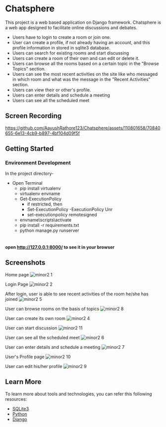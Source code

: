 # Chatsphere
This project is a web based application on Django framework. Chatsphere is a web app designed to facilitate online discussions and debates. 

+ Users have to login to create a room or join one.
+ User can create a profile, if not already having an account, and this profile information in stored in sqlite3 database.
+ Users can search for existing rooms and start discussing
+ Users can create a room of their own and can edit or delete it.
+ Users can browse all the rooms based on a certain topic in the "Browse Topics" section.
+ Users can see the most recent activities on the site like who messaged in which room and what was the message in the "Recent Activities" section.
+ Users can view their or other's profile.
+ Users can enter details and schedule a meeting
+ Users can see all the scheduled meet

## Screen Recording
https://github.com/AayushRathore123/Chatsphere/assets/110801658/70840655-6e13-4cb9-b897-4bf104d09f5f

## Getting Started
### Environment Development
In the project directory-
+ Open Terminal
  + pip install virtualenv
  + virtualenv envname
  + Get-ExecutionPolicy
     - if restricted, then 
     - Set-ExecutionPolicy -ExecutionPolicy Unr
     - set-executionpolicy remotesigned
  + envname\scripts\activate
  + pip install -r requirements.txt
  + python manage.py runserver




#### <br/> open http://127.0.0.1:8000/ to see it in your browser

## Screenshots
Home page
![minor2 1](https://github.com/AayushRathore123/Chatsphere/assets/110801658/1c17367a-9c44-4f18-99bf-18d92124a579)

Login Page
![minor2 2](https://github.com/AayushRathore123/Chatsphere/assets/110801658/97be3b53-5651-4914-b98f-b8c3509e4e95)

After login, user is able to see recent activities of the room he/she has joined
![minor2 5](https://github.com/AayushRathore123/Chatsphere/assets/110801658/ff203dcd-bc3b-427e-9ddc-c09454137b1d)

User can browse rooms on the basis of topics
![minor2 8](https://github.com/AayushRathore123/Chatsphere/assets/110801658/f43a81ff-0904-471a-a539-c89c804a4128)

User can create its own room
![minor2 4](https://github.com/AayushRathore123/Chatsphere/assets/110801658/a7b2ad9b-b766-4606-9a4e-c4639db45cea)

User can start discussion
![minor2 11](https://github.com/AayushRathore123/Chatsphere/assets/110801658/4d5dad81-4aa4-4c30-acd1-20205d6e4b4c)

User can see all the scheduled meet
![minor2 6](https://github.com/AayushRathore123/Chatsphere/assets/110801658/44d084d5-5b0f-4f48-8d0c-5dde89abf51f)

User can enter details and schedule a meeting
![minor2 7](https://github.com/AayushRathore123/Chatsphere/assets/110801658/8c0a4a95-62c6-409e-82d9-070309dc90b6)

User's Profile page
![minor2 10](https://github.com/AayushRathore123/Chatsphere/assets/110801658/9bb3cfe1-6300-4e89-a8fb-4894a79b1bec)

User can edit his/her profile
![minor2 9](https://github.com/AayushRathore123/Chatsphere/assets/110801658/a6b8dfae-d308-4793-938c-37a4f0c954a7)

## Learn More
To learn more about tools and technologies, you can refer this following resources:
+ [SQLite3](https://www.sqlite.org/index.html)
+ [Python](https://www.python.org/)
+ [Django](https://www.djangoproject.com/)




